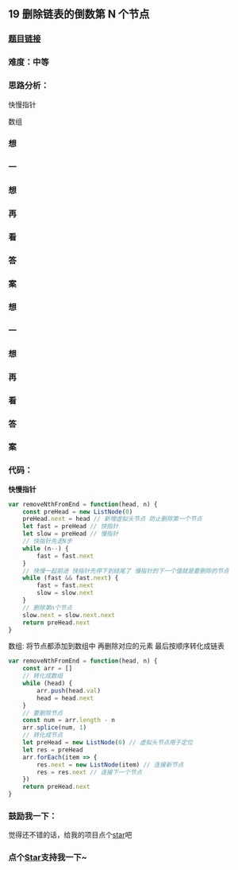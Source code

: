 ## 19 删除链表的倒数第 N 个节点

### [题目链接](https://leetcode-cn.com/problems/remove-nth-node-from-end-of-list/)

### 难度：中等

### 思路分析：

快慢指针

数组

### 想

### 一

### 想

### 再

### 看

### 答

### 案

### 想

### 一

### 想

### 再

### 看

### 答

### 案

### 代码：

**快慢指针**

```js
var removeNthFromEnd = function(head, n) {
	const preHead = new ListNode(0)
	preHead.next = head // 新增虚拟头节点 防止删除第一个节点
	let fast = preHead // 快指针
	let slow = preHead // 慢指针
	// 快指针先走N步
	while (n--) {
		fast = fast.next
	}
	// 快慢一起前进 快指针先停下到结尾了 慢指针的下一个值就是要删除的节点
	while (fast && fast.next) {
		fast = fast.next
		slow = slow.next
	}
	// 删除第n个节点
	slow.next = slow.next.next
	return preHead.next
}
```

数组: 将节点都添加到数组中 再删除对应的元素 最后按顺序转化成链表

```js
var removeNthFromEnd = function(head, n) {
	const arr = []
	// 转化成数组
	while (head) {
		arr.push(head.val)
		head = head.next
	}
	// 要删除节点
	const num = arr.length - n
	arr.splice(num, 1)
	// 转化成节点
	let preHead = new ListNode(0) // 虚拟头节点用于定位
	let res = preHead
	arr.forEach(item => {
		res.next = new ListNode(item) // 连接新节点
		res = res.next // 连接下一个节点
	})
	return preHead.next
}
```

### 鼓励我一下：

觉得还不错的话，给我的项目点个[star](https://github.com/OBKoro1/Brush_algorithm)吧

<!-- 特殊字符串：用于修改/删除markdown的结尾提示语-->

### 点个[Star](https://github.com/OBKoro1/Brush_algorithm)支持我一下~
